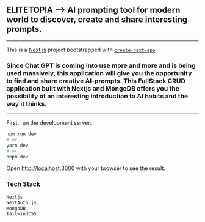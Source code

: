 ## ELITETOPIA --> AI prompting tool for modern world to discover, create and share interesting prompts.
---

This is a [Next.js](https://nextjs.org/) project bootstrapped with [`create-next-app`](https://github.com/vercel/next.js/tree/canary/packages/create-next-app).

### Since Chat GPT is coming into use more and more and is being used massively, this application will give you the opportunity to find and share creative AI-prompts. This FullStack CRUD application built with Nextjs and MongoDB offers you the possibility of an interesting introduction to AI habits and the way it thinks. 

---

First, run the development server:

```bash
npm run dev
# or
yarn dev
# or
pnpm dev
```

Open [http://localhost:3000](http://localhost:3000) with your browser to see the result.

### Tech Stack
```bash
Nextjs
NextAuth.js
MongoDB
TailwindCSS
```
